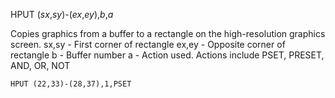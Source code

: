 HPUT (*sx*,*sy*)-(*ex*,*ey*),*b*,*a*

Copies graphics from a buffer to a rectangle on the high-resolution graphics screen.
  sx,sy   - First corner of rectangle
  ex,ey   - Opposite corner of rectangle
  b       - Buffer number
  a       - Action used.  Actions include PSET, PRESET, AND, OR, NOT

```ecb2
HPUT (22,33)-(28,37),1,PSET
```
